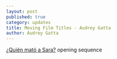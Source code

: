 ```yaml
---
layout: post
published: true
category: updates
title: Moving Film Titles - Audrey Gatta
author: Audrey Gatta
---
```

[¿Quién mató a Sara?](https://www.youtube.com/watch?v=7NaUOqyF2nk) opening sequence